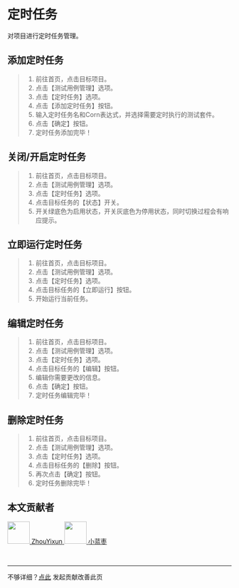 # 定时任务
对项目进行定时任务管理。

## 添加定时任务

> 1. 前往首页，点击目标项目。
> 2. 点击【测试用例管理】选项。
> 3. 点击【定时任务】选项。
> 4. 点击【添加定时任务】按钮。
> 5. 输入定时任务名和Corn表达式，并选择需要定时执行的测试套件。
> 6. 点击【确定】按钮。
> 7. 定时任务添加完毕！

## 关闭/开启定时任务

> 1. 前往首页，点击目标项目。
> 2. 点击【测试用例管理】选项。
> 3. 点击【定时任务】选项。
> 4. 点击目标任务的【状态】开关。
> 5. 开关绿底色为启用状态，开关灰底色为停用状态，同时切换过程会有响应提示。

## 立即运行定时任务

> 1. 前往首页，点击目标项目。
> 2. 点击【测试用例管理】选项。
> 3. 点击【定时任务】选项。
> 4. 点击目标任务的【立即运行】按钮。
> 5. 开始运行当前任务。

## 编辑定时任务

> 1. 前往首页，点击目标项目。
> 2. 点击【测试用例管理】选项。
> 3. 点击【定时任务】选项。
> 4. 点击目标任务的【编辑】按钮。
> 5. 编辑你需要更改的信息。
> 6. 点击【确定】按钮。
> 7. 定时任务编辑完毕！

## 删除定时任务

> 1. 前往首页，点击目标项目。
> 2. 点击【测试用例管理】选项。
> 3. 点击【定时任务】选项。
> 4. 点击目标任务的【删除】按钮。
> 5. 再次点击【确定】按钮。
> 6. 定时任务删除完毕！

## 本文贡献者
<div class="cont">
<a href="https://gitee.com/ZhouYixun" target="_blank">
<img src="https://portrait.gitee.com/uploads/avatars/user/2698/8096045_ZhouYixun_1645499109.png!avatar100" width="50"/>
<span>ZhouYixun</span>
</a>
<a href="https://gitee.com/xlanzao" target="_blank">
<img src="https://portrait.gitee.com/uploads/avatars/user/3670/11010724_xlanzao_1653205908.png!avatar100" width="50"/>
<span>小蓝枣</span>
</a>
</div>


&nbsp;
&nbsp;
***
不够详细？[点此](https://gitee.com/sonic-cloud/sonic-cloud/edit/master/src/markdown/doc/doc-quartz.md) 发起贡献改善此页
